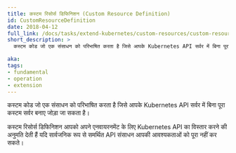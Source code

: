 ```yaml
---
title: कस्टम रिसोर्स डिफिनिशन (Custom Resource Definition)
id: CustomResourceDefinition
date: 2018-04-12
full_link: /docs/tasks/extend-kubernetes/custom-resources/custom-resource-definitions/
short_description: >
  कस्टम कोड जो एक संसाधन को परिभाषित करता है जिसे आपके Kubernetes API सर्वर में बिना पूरा कस्टम सर्वर बनाए जोड़ा जा सकता है।

aka: 
tags:
- fundamental
- operation
- extension
---
```

 कस्टम कोड जो एक संसाधन को परिभाषित करता है जिसे आपके Kubernetes API सर्वर में बिना पूरा कस्टम सर्वर बनाए जोड़ा जा सकता है।
 
<!--more-->

कस्टम रिसोर्स डिफिनिशन आपको अपने एनवायरनमेंट के लिए Kubernetes API का विस्तार करने की अनुमति देती हैं यदि सार्वजनिक रूप से समर्थित API संसाधन आपकी आवश्यकताओं को पूरा नहीं कर सकते।
